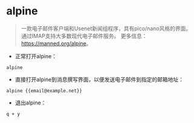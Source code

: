 # alpine

> 一款电子邮件客户端和Usenet新闻组程序，具有pico/nano风格的界面。
> 通过IMAP支持大多数现代电子邮件服务。
> 更多信息：<https://manned.org/alpine>。

- 正常打开alpine：

`alpine`

- 直接打开alpine到消息撰写界面，以便发送电子邮件到指定的邮箱地址：

`alpine {{email@example.net}}`

- 退出alpine：

`q + y`